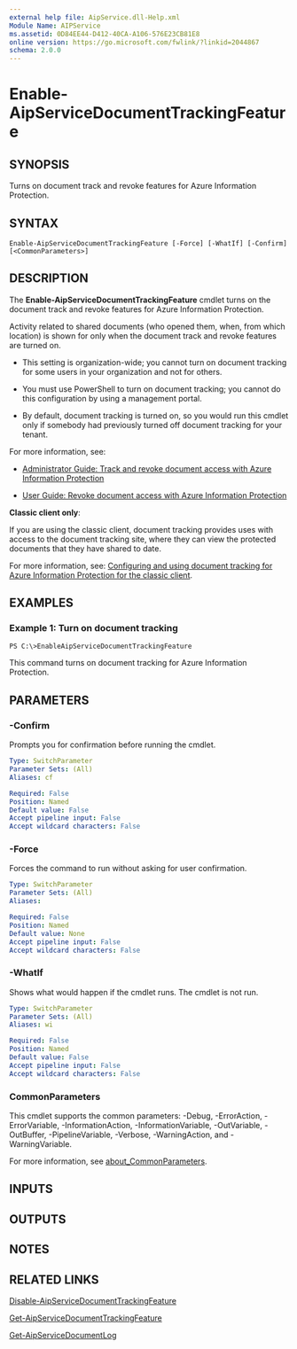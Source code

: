 ```yaml
---
external help file: AipService.dll-Help.xml
Module Name: AIPService
ms.assetid: 0D84EE44-D412-40CA-A106-576E23CB81E8
online version: https://go.microsoft.com/fwlink/?linkid=2044867
schema: 2.0.0
---
```


# Enable-AipServiceDocumentTrackingFeature

## SYNOPSIS
Turns on document track and revoke features for Azure Information Protection.

## SYNTAX

```
Enable-AipServiceDocumentTrackingFeature [-Force] [-WhatIf] [-Confirm] [<CommonParameters>]
```

## DESCRIPTION
The **Enable-AipServiceDocumentTrackingFeature** cmdlet turns on the document track and revoke features for Azure Information Protection.

Activity related to shared documents (who opened them, when, from which location) is shown for only when the document track and revoke features are turned on. 


- This setting is organization-wide; you cannot turn on document tracking for some users in your organization and not for others.

- You must use PowerShell to turn on document tracking; you cannot do this configuration by using a management portal.

- By default, document tracking is turned on, so you would run this cmdlet only if somebody had previously turned off document tracking for your tenant. 


For more information, see:

- [Administrator Guide: Track and revoke document access with Azure Information Protection](/information-protection/rms-client/track-and-revoke-admin)

- [User Guide: Revoke document access with Azure Information Protection](/information-protection/rms-client/revoke-access-user) 

**Classic client only**:

If you are using the classic client, document tracking provides uses with access to the document tracking site, where they can view the protected documents that they have shared to date.

For more information, see:
[Configuring and using document tracking for Azure Information Protection for the classic client](/information-protection/rms-client/client-admin-guide-document-tracking).

## EXAMPLES

### Example 1: Turn on document tracking
```
PS C:\>EnableAipServiceDocumentTrackingFeature
```

This command turns on document tracking for Azure Information Protection.

## PARAMETERS

### -Confirm
Prompts you for confirmation before running the cmdlet.

```yaml
Type: SwitchParameter
Parameter Sets: (All)
Aliases: cf

Required: False
Position: Named
Default value: False
Accept pipeline input: False
Accept wildcard characters: False
```

### -Force
Forces the command to run without asking for user confirmation.

```yaml
Type: SwitchParameter
Parameter Sets: (All)
Aliases:

Required: False
Position: Named
Default value: None
Accept pipeline input: False
Accept wildcard characters: False
```

### -WhatIf
Shows what would happen if the cmdlet runs. The cmdlet is not run.

```yaml
Type: SwitchParameter
Parameter Sets: (All)
Aliases: wi

Required: False
Position: Named
Default value: False
Accept pipeline input: False
Accept wildcard characters: False
```

### CommonParameters
This cmdlet supports the common parameters: -Debug, -ErrorAction, -ErrorVariable, -InformationAction, -InformationVariable, -OutVariable, -OutBuffer, -PipelineVariable, -Verbose, -WarningAction, and -WarningVariable. 

For more information, see [about_CommonParameters](/powershell/module/microsoft.powershell.core/about/about_commonparameters).

## INPUTS

## OUTPUTS

## NOTES

## RELATED LINKS

[Disable-AipServiceDocumentTrackingFeature](./Disable-AipServiceDocumentTrackingFeature.md)

[Get-AipServiceDocumentTrackingFeature](./Get-AipServiceDocumentTrackingFeature.md)

[Get-AipServiceDocumentLog](Get-AipServiceDocumentLog.md)